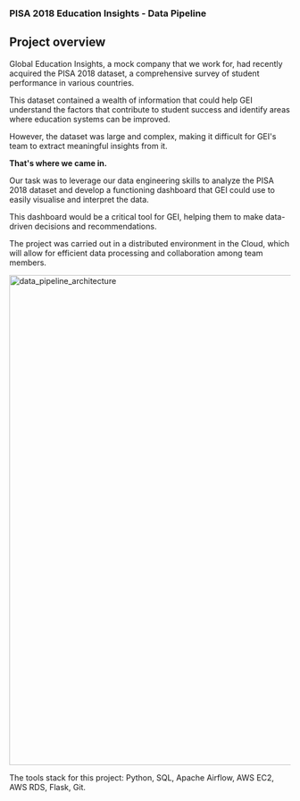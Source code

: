 ### PISA 2018 Education Insights - Data Pipeline


## Project overview

Global Education Insights, a mock company that we work for, had recently acquired the PISA 2018 dataset, a comprehensive survey of
student performance in various countries.

This dataset contained a wealth of information that could help GEI understand the
factors that contribute to student success and identify areas where education
systems can be improved.

However, the dataset was large and complex, making it difficult for GEI's team to
extract meaningful insights from it.

**That's where we came in.**

Our task was to leverage our data engineering skills to analyze the PISA 2018
dataset and develop a functioning dashboard that GEI could use to easily visualise
and interpret the data.

This dashboard would be a critical tool for GEI, helping them to make data-driven
decisions and recommendations.

The project was carried out in a distributed environment in the Cloud, which
will allow for efficient data processing and collaboration among team members.

<img width="878" alt="data_pipeline_architecture" src="https://github.com/igorlangoni/final_project_data_eng_makers/assets/123383171/8ac50390-d53e-405f-abbf-89adbd668f91">

The tools stack for this project: Python, SQL, Apache Airflow, AWS EC2, AWS RDS, Flask, Git. 
